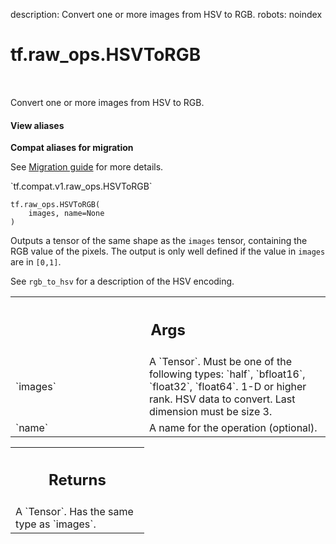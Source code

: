 description: Convert one or more images from HSV to RGB.
robots: noindex

# tf.raw_ops.HSVToRGB

<!-- Insert buttons and diff -->

<table class="tfo-notebook-buttons tfo-api nocontent" align="left">

</table>



Convert one or more images from HSV to RGB.


<section class="expandable">
  <h4 class="showalways">View aliases</h4>
  <p>
<b>Compat aliases for migration</b>
<p>See
<a href="https://www.tensorflow.org/guide/migrate">Migration guide</a> for
more details.</p>
<p>`tf.compat.v1.raw_ops.HSVToRGB`</p>
</p>
</section>

<pre class="devsite-click-to-copy prettyprint lang-py tfo-signature-link">
<code>tf.raw_ops.HSVToRGB(
    images, name=None
)
</code></pre>



<!-- Placeholder for "Used in" -->

Outputs a tensor of the same shape as the `images` tensor, containing the RGB
value of the pixels. The output is only well defined if the value in `images`
are in `[0,1]`.

See `rgb_to_hsv` for a description of the HSV encoding.

<!-- Tabular view -->
 <table class="responsive fixed orange">
<colgroup><col width="214px"><col></colgroup>
<tr><th colspan="2"><h2 class="add-link">Args</h2></th></tr>

<tr>
<td>
`images`<a id="images"></a>
</td>
<td>
A `Tensor`. Must be one of the following types: `half`, `bfloat16`, `float32`, `float64`.
1-D or higher rank. HSV data to convert. Last dimension must be size 3.
</td>
</tr><tr>
<td>
`name`<a id="name"></a>
</td>
<td>
A name for the operation (optional).
</td>
</tr>
</table>



<!-- Tabular view -->
 <table class="responsive fixed orange">
<colgroup><col width="214px"><col></colgroup>
<tr><th colspan="2"><h2 class="add-link">Returns</h2></th></tr>
<tr class="alt">
<td colspan="2">
A `Tensor`. Has the same type as `images`.
</td>
</tr>

</table>

